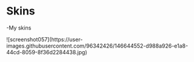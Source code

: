 # Skins
-My skins

<div>
![screenshot057](https://user-images.githubusercontent.com/96342426/146644552-d988a926-e1a8-44cd-8059-8f36d2284438.jpg)

  <a href="https://drive.google.com/drive/folders/1GULzkMGbH16tEWO59P1sfHLsWQo2UABi?usp=sharing">
  
</div>
